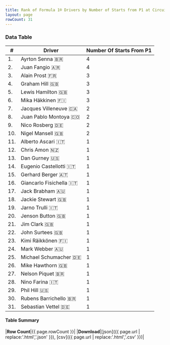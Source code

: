 ```yaml
---
title: Rank of Formula 1® Drivers by Number of Starts from P1 at Circuit de Spa-Francorchamps
layout: page
rowCount: 31
---
```


<canvas id="chart" width="400" height="180"></canvas>
<script>
var data = {
    "datasets": [
        {
            "backgroundColor": [
                "#f3a935",
                "#f3a935",
                "#f3a935",
                "#f3a935",
                "#f3a935",
                "#f3a935",
                "#f3a935",
                "#f3a935",
                "#f3a935",
                "#f3a935",
                "#f3a935",
                "#f3a935",
                "#f3a935",
                "#f3a935",
                "#f3a935",
                "#f3a935",
                "#f3a935",
                "#f3a935",
                "#f3a935",
                "#f3a935",
                "#f3a935",
                "#f3a935",
                "#f3a935",
                "#f3a935",
                "#f3a935",
                "#f3a935",
                "#f3a935",
                "#f3a935",
                "#f3a935",
                "#f3a935",
                "#f3a935"
            ],
            "borderColor": [
                "#f68639",
                "#f68639",
                "#f68639",
                "#f68639",
                "#f68639",
                "#f68639",
                "#f68639",
                "#f68639",
                "#f68639",
                "#f68639",
                "#f68639",
                "#f68639",
                "#f68639",
                "#f68639",
                "#f68639",
                "#f68639",
                "#f68639",
                "#f68639",
                "#f68639",
                "#f68639",
                "#f68639",
                "#f68639",
                "#f68639",
                "#f68639",
                "#f68639",
                "#f68639",
                "#f68639",
                "#f68639",
                "#f68639",
                "#f68639",
                "#f68639"
            ],
            "borderWidth": 1,
            "data": [
                4.0,
                4.0,
                3.0,
                3.0,
                3.0,
                3.0,
                2.0,
                2.0,
                2.0,
                2.0,
                1.0,
                1.0,
                1.0,
                1.0,
                1.0,
                1.0,
                1.0,
                1.0,
                1.0,
                1.0,
                1.0,
                1.0,
                1.0,
                1.0,
                1.0,
                1.0,
                1.0,
                1.0,
                1.0,
                1.0,
                1.0
            ],
            "label": "Number Of Starts From P1"
        }
    ],
    "labels": [
        "Ayrton Senna",
        "Juan Fangio",
        "Alain Prost",
        "Graham Hill",
        "Lewis Hamilton",
        "Mika Häkkinen",
        "Jacques Villeneuve",
        "Juan Pablo Montoya",
        "Nico Rosberg",
        "Nigel Mansell",
        "Alberto Ascari",
        "Chris Amon",
        "Dan Gurney",
        "Eugenio Castellotti",
        "Gerhard Berger",
        "Giancarlo Fisichella",
        "Jack Brabham",
        "Jackie Stewart",
        "Jarno Trulli",
        "Jenson Button",
        "Jim Clark",
        "John Surtees",
        "Kimi Räikkönen",
        "Mark Webber",
        "Michael Schumacher",
        "Mike Hawthorn",
        "Nelson Piquet",
        "Nino Farina",
        "Phil Hill",
        "Rubens Barrichello",
        "Sebastian Vettel"
    ]
};
var options = {
  legend: {
    display: false
  },
  scales: {
    xAxes: [{
      ticks: {
        beginAtZero: true,
        maxRotation: 180,
        display: window.innerWidth > 800
      }
    }],
    yAxes: [{
      ticks: {
        beginAtZero: true
      }
    }]
  },
  onResize: function(chart, size) {
    chart.options.scales.xAxes[0].ticks.display = size.width > 800;
  }
};
var chart = new Chart("chart", {
    data: data,
    type: 'bar',
    options: options
});
</script>

<!-- div id="chart-navigation">
<button onclick="window.location = chart.toBase64Image();">Save as Image</button>
<button onclick="window.location = chart.toBase64Image();">Hello</button>
<button onclick="window.location = chart.toBase64Image();">Hello</button>
<select>
<option>one</option>
<option>two</option>
<option>three</option>
</select>
</div -->




### Data Table

| # | Driver | Number Of Starts From P1 |
|--|--|--|
| 1. | Ayrton Senna 🇧🇷 | 4 |
| 2. | Juan Fangio 🇦🇷 | 4 |
| 3. | Alain Prost 🇫🇷 | 3 |
| 4. | Graham Hill 🇬🇧 | 3 |
| 5. | Lewis Hamilton 🇬🇧 | 3 |
| 6. | Mika Häkkinen 🇫🇮 | 3 |
| 7. | Jacques Villeneuve 🇨🇦 | 2 |
| 8. | Juan Pablo Montoya 🇨🇴 | 2 |
| 9. | Nico Rosberg 🇩🇪 | 2 |
| 10. | Nigel Mansell 🇬🇧 | 2 |
| 11. | Alberto Ascari 🇮🇹 | 1 |
| 12. | Chris Amon 🇳🇿 | 1 |
| 13. | Dan Gurney 🇺🇸 | 1 |
| 14. | Eugenio Castellotti 🇮🇹 | 1 |
| 15. | Gerhard Berger 🇦🇹 | 1 |
| 16. | Giancarlo Fisichella 🇮🇹 | 1 |
| 17. | Jack Brabham 🇦🇺 | 1 |
| 18. | Jackie Stewart 🇬🇧 | 1 |
| 19. | Jarno Trulli 🇮🇹 | 1 |
| 20. | Jenson Button 🇬🇧 | 1 |
| 21. | Jim Clark 🇬🇧 | 1 |
| 22. | John Surtees 🇬🇧 | 1 |
| 23. | Kimi Räikkönen 🇫🇮 | 1 |
| 24. | Mark Webber 🇦🇺 | 1 |
| 25. | Michael Schumacher 🇩🇪 | 1 |
| 26. | Mike Hawthorn 🇬🇧 | 1 |
| 27. | Nelson Piquet 🇧🇷 | 1 |
| 28. | Nino Farina 🇮🇹 | 1 |
| 29. | Phil Hill 🇺🇸 | 1 |
| 30. | Rubens Barrichello 🇧🇷 | 1 |
| 31. | Sebastian Vettel 🇩🇪 | 1 |

#### Table Summary

|**Row Count**|{{ page.rowCount }}|
|**Download**|[json]({{ page.url | replace:'.html','.json' }}), [csv]({{ page.url | replace:'.html','.csv' }})|
